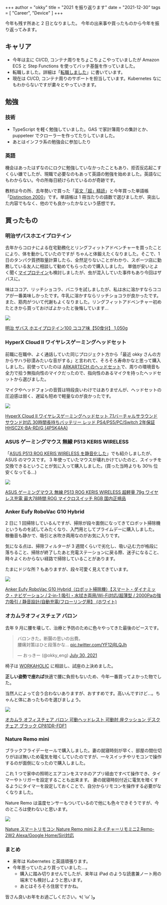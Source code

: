 +++
author = "okky"
title = "2021 を振り返ります"
date = "2021-12-30"
tags = [
  "Career",
  "Device"
]
+++

今年も残す所あと 2 日となりました。
今年の出来事や買ったものから今年を振り返ってみます。

## キャリア

- 今年は主に CI/CD, コンテナ周りをちょこちょこやっていましたが Amazon ECS と Step Functions を使ってバッチ基盤を作っていました。
- 転職しました。詳細は「[転職しました](../20211001-carrer/)」に書いています。
- 現在は CI/CD, コンテナ周りのサポートを担当しています。Kubernetes なにもわからないですが粛々とやっていきます。

## 勉強

### 技術

- TypeScript を軽く勉強していました。GAS で家計簿周りの集計とか、puppeteer でクローラーを作ってたりしていました。
- あとはインフラ系の勉強会に参加したり

### 英語

機会はあったはずなのにロクに勉強していなかったこともあり、拒否反応起こすくらい嫌でしたが、現職で必要なのもあって英語の勉強を始めました。英語なにもわからない。今の所毎日続けられているのが奇跡です。

教材は今の所、去年勢いで買った「[英文「超」精読](https://amzn.to/3zb3Kor)」と今年買った単語帳「[Distinction 2000](https://amzn.to/3exhel8)」です。単語帳は 1 冊当たりの語数で選びましたが、突出した内容でもなく、他のでも良かったかなという感想です。

## 買ったもの

### 明治ザバスホエイプロテイン

去年からコロナによる在宅勤務化とリングフィットアドベンチャーを買ったことにより、体を動かしていたのですが
ちゃんと体鍛えたくなりました。そこで、1 日のタンパク質摂取量計算したら、全然足りないことがわかり、スポーツ店に勤務している友人に相談して勧めてもらったので購入しました。
単価が安いとよく聞く[マイプロテイン](https://amzn.to/3pDHaSj)も検討しましたが、虫が混入していた事件もあり今回はザバスに。

味はココア、リッチショコラ、バニラを試しましたが、私は水に溶かすならココアが一番美味しかったです。牛乳に溶かすならリッチショコラが良かったです。
また、筋肉がついて代謝もよくなりました。リングフィットアドベンチャー初めたときから買っておけばよかったと後悔しています…

<p><a href="https://www.amazon.co.jp/dp/B00IEA5210?th=1&linkCode=li2&tag=okyp0901-22&linkId=662670f996953bd2bfd84517a3741c02&language=ja_JP&ref_=as_li_ss_il" target="_blank" rel="nofollow"><img border="0" src="//ws-fe.amazon-adsystem.com/widgets/q?_encoding=UTF8&ASIN=B00IEA5210&Format= _SL250_&ID=AsinImage&MarketPlace=JP&ServiceVersion=20070822&WS=1&tag=okyp0901-22&language=ja_JP" ></a><img src="https://ir-jp.amazon-adsystem.com/e/ir?t=okyp0901-22&language=ja_JP&l=li2&o=9&a=B00IEA5210" width="1" height="1" border="0" alt="" style="border:none !important; margin:0px !important;" /></p> <p><a href="https://www.amazon.co.jp/dp/B00IEA5210?th=1&linkCode=li2&tag=okyp0901-22&linkId=662670f996953bd2bfd84517a3741c02&language=ja_JP&ref_=as_li_ss_il" target="_blank" rel="nofollow">明治 ザバス ホエイプロテイン100 ココア味【50食分】 1,050g</a></p>

### HyperX Cloud II ワイヤレスゲーミングヘッドセット

前職に在職中、よく通話していた同じプロジェクト方から「最近 okky さんの方からサハラ砂漠みたいな音がする」と言われて、そろそろ寿命かなと思って購入しました。前使っていたのは [ARKARTECH のヘッドセット](https://amzn.to/3FHxLi7)で、周りの環境音も全力で拾う無指向性のマイクだったので、指向性のあるマイクを持ったヘッドセットから選びました。

マイクやヘッドフォンの音質は特段良いわけではありませんが、ヘッドセットの圧迫感は弱く、遅延も短めで軽量なのが良かったです。

<p><a href="https://www.amazon.co.jp/dp/B08NTYB4M7?&linkCode=li2&tag=okyp0901-22&linkId=e034a49f0e061c97cb7e561b31bfea8d&language=ja_JP&ref_=as_li_ss_il" target="_blank" rel="nofollow"><img border="0" src="//ws-fe.amazon-adsystem.com/widgets/q?_encoding=UTF8&ASIN=B08NTYB4M7&Format= _SL250_&ID=AsinImage&MarketPlace=JP&ServiceVersion=20070822&WS=1&tag=okyp0901-22&language=ja_JP" ></a><img src="https://ir-jp.amazon-adsystem.com/e/ir?t=okyp0901-22&language=ja_JP&l=li2&o=9&a=B08NTYB4M7" width="1" height="1" border="0" alt="" style="border:none !important; margin:0px !important;" /></p> <p><a href="https://www.amazon.co.jp/dp/B08NTYB4M7?&linkCode=li2&tag=okyp0901-22&linkId=e034a49f0e061c97cb7e561b31bfea8d&language=ja_JP&ref_=as_li_ss_il" target="_blank" rel="nofollow">HyperX Cloud II ワイヤレスゲーミングヘッドセット 7.1バーチャルサラウンドサウンド対応 30時間長持ちバッテリー レッド PS4/PS5/PC/Switch 2年保証 HHSC2X-BA-RD/G (4P5K4AA)</a></p>

### ASUS ゲーミングマウス 無線 P513 KERIS WIRELESS

「[ASUS P513 ROG KERIS WIRELESS を静音化した](../20210413-rog-mouse/)」でも紹介しましたが、ASUS のマウスです。
3 年使っていたマウスが壊れかけていたのと、スイッチを交換できるということが気に入って購入しました。(買った当時よりも 30％ 位安くなってる…)

<p><a href="https://www.amazon.co.jp/dp/B08R14HS3R?&linkCode=li2&tag=okyp0901-22&linkId=e3e34725959414614714901dc7b65371&language=ja_JP&ref_=as_li_ss_il" target="_blank" rel="nofollow"><img border="0" src="//ws-fe.amazon-adsystem.com/widgets/q?_encoding=UTF8&ASIN=B08R14HS3R&Format= _SL250_&ID=AsinImage&MarketPlace=JP&ServiceVersion=20070822&WS=1&tag=okyp0901-22&language=ja_JP" ></a><img src="https://ir-jp.amazon-adsystem.com/e/ir?t=okyp0901-22&language=ja_JP&l=li2&o=9&a=B08R14HS3R" width="1" height="1" border="0" alt="" style="border:none !important; margin:0px !important;" /></p> <p><a href="https://www.amazon.co.jp/dp/B08R14HS3R?&linkCode=li2&tag=okyp0901-22&linkId=e3e34725959414614714901dc7b65371&language=ja_JP&ref_=as_li_ss_il" target="_blank" rel="nofollow">ASUS ゲーミングマウス 無線 P513 ROG KERIS WIRELESS 超軽量 79g ワイヤレス充電 最大78時間 ROG マイクロスイッチ RGB 国内正規品</a></p>

### Anker Eufy RoboVac G10 Hybrid

2 日に 1 回掃除しているんですが、掃除が段々面倒になってきてロボット掃除機というものを試してみたくなり、入門用としてプライムデーに購入しました。
稼働音も静かで、吸引と水吹き両用なのがお気に入りです。

気になる点は、掃除フィルターが 3 週間くらいで劣化し、吸い込む力が格段に落ちること、掃除が終了したあと充電ステーションに戻る際、迷子になること、時々よくわからない経路で掃除していることがあります。

たまにドジな所 ? もありますが、段々可愛く見えてきています。

<p><a href="https://www.amazon.co.jp/dp/B07SM64VZZ?&linkCode=li2&tag=okyp0901-22&linkId=82c4d3049cce447f51aeefb5bf061fd6&language=ja_JP&ref_=as_li_ss_il" target="_blank" rel="nofollow"><img border="0" src="//ws-fe.amazon-adsystem.com/widgets/q?_encoding=UTF8&ASIN=B07SM64VZZ&Format= _SL250_&ID=AsinImage&MarketPlace=JP&ServiceVersion=20070822&WS=1&tag=okyp0901-22&language=ja_JP" ></a><img src="https://ir-jp.amazon-adsystem.com/e/ir?t=okyp0901-22&language=ja_JP&l=li2&o=9&a=B07SM64VZZ" width="1" height="1" border="0" alt="" style="border:none !important; margin:0px !important;" /></p> <p><a href="https://www.amazon.co.jp/dp/B07SM64VZZ?&linkCode=li2&tag=okyp0901-22&linkId=82c4d3049cce447f51aeefb5bf061fd6&language=ja_JP&ref_=as_li_ss_il" target="_blank" rel="nofollow">Anker Eufy RoboVac G10 Hybrid（ロボット掃除機）【スマート・ダイナミック・ナビゲーション / 2-in-1 吸引・水拭き両用/Wi-Fi対応/超薄型 / 2000Paの強力吸引 / 静音設計/自動充電/フローリング用】 (ホワイト)</a></p>

### オカムラオフィスチェア バロン

去年 9 月に腰を壊して、治療と予防のために色々やってきた最後のピースです。

<blockquote class="twitter-tweet" data-partner="tweetdeck"><p lang="ja" dir="ltr">バロンきた。断腸の思いの出費。<br>腰痛対策はひと段落かな… <a href="https://t.co/YF12jRLQJh">pic.twitter.com/YF12jRLQJh</a></p>&mdash; おっきー (@okky_eng) <a href="https://twitter.com/okky_eng/status/1420939345909796864?ref_src=twsrc%5Etfw">July 30, 2021</a></blockquote>
<script async src="https://platform.twitter.com/widgets.js" charset="utf-8"></script>


椅子は [WORKAHOLIC](https://www.iamworkaholic.jp/) に相談し、試座の上決めました。

**正しい姿勢で座れば**快適で腰に負担もないため、今年一番買ってよかった物でした。

当然人によって合う合わないありますが、おすすめです。高いんですけど…。ちゃんと体にあったものを選びましょう。

<p><a href="https://www.amazon.co.jp/%E3%82%AA%E3%82%AB%E3%83%A0%E3%83%A9-%E3%82%AA%E3%83%95%E3%82%A3%E3%82%B9%E3%83%81%E3%82%A7%E3%82%A2-%E5%8F%AF%E5%8B%95%E3%83%98%E3%83%83%E3%83%89%E3%83%AC%E3%82%B9%E3%83%88-%E5%BA%A7%E3%82%AF%E3%83%83%E3%82%B7%E3%83%A7%E3%83%B3-CP81DR-FDF1/dp/B000NMQWC0?__mk_ja_JP=%E3%82%AB%E3%82%BF%E3%82%AB%E3%83%8A&crid=22ZZCUE0TAIEL&keywords=baron&qid=1640843737&sprefix=baron%2Caps%2C249&sr=8-5&th=1&linkCode=li2&tag=okyp0901-22&linkId=9f164a74f685eae6b779d99c659baf23&language=ja_JP&ref_=as_li_ss_il" target="_blank" rel="nofollow"><img border="0" src="//ws-fe.amazon-adsystem.com/widgets/q?_encoding=UTF8&ASIN=B000NMQWC0&Format= _SL250_&ID=AsinImage&MarketPlace=JP&ServiceVersion=20070822&WS=1&tag=okyp0901-22&language=ja_JP" ></a><img src="https://ir-jp.amazon-adsystem.com/e/ir?t=okyp0901-22&language=ja_JP&l=li2&o=9&a=B000NMQWC0" width="1" height="1" border="0" alt="" style="border:none !important; margin:0px !important;" /></p> <p><a href="https://www.amazon.co.jp/%E3%82%AA%E3%82%AB%E3%83%A0%E3%83%A9-%E3%82%AA%E3%83%95%E3%82%A3%E3%82%B9%E3%83%81%E3%82%A7%E3%82%A2-%E5%8F%AF%E5%8B%95%E3%83%98%E3%83%83%E3%83%89%E3%83%AC%E3%82%B9%E3%83%88-%E5%BA%A7%E3%82%AF%E3%83%83%E3%82%B7%E3%83%A7%E3%83%B3-CP81DR-FDF1/dp/B000NMQWC0?__mk_ja_JP=%E3%82%AB%E3%82%BF%E3%82%AB%E3%83%8A&crid=22ZZCUE0TAIEL&keywords=baron&qid=1640843737&sprefix=baron%2Caps%2C249&sr=8-5&th=1&linkCode=li2&tag=okyp0901-22&linkId=9f164a74f685eae6b779d99c659baf23&language=ja_JP&ref_=as_li_ss_il" target="_blank" rel="nofollow">オカムラ オフィスチェア バロン 可動ヘッドレスト 可動肘 座クッション デスクチェア ブラック CP81DR-FDF1</a></p>

### Nature Remo mini

ブラックフライデーセールで購入しました。妻の就寝時刻が早く、部屋の間仕切りがほぼ無いため電気を暗くしていたのですが、一々スイッチやリモコンで操作するのが面倒になったので購入しました。

これ 1 つで家中の照明とエアコンをスマホのアプリ経由ですべて操作でき、タイマーやトリガーを設定することも出来ます。
妻の就寝時刻付近に電気を暗くするようにタイマーを設定しておくことで、自分からリモコンを操作する必要がなくなりました。

Nature Remo は温度センサーもついているので他にも色々できそうですが、今のところは使わないと思います。

<p><a href="https://www.amazon.co.jp/dp/B08P6ZSXWZ?&linkCode=li2&tag=okyp0901-22&linkId=64575d18dcf836d0e65e79a619da74c2&language=ja_JP&ref_=as_li_ss_il" target="_blank" rel="nofollow"><img border="0" src="//ws-fe.amazon-adsystem.com/widgets/q?_encoding=UTF8&ASIN=B08P6ZSXWZ&Format= _SL250_&ID=AsinImage&MarketPlace=JP&ServiceVersion=20070822&WS=1&tag=okyp0901-22&language=ja_JP" ></a><img src="https://ir-jp.amazon-adsystem.com/e/ir?t=okyp0901-22&language=ja_JP&l=li2&o=9&a=B08P6ZSXWZ" width="1" height="1" border="0" alt="" style="border:none !important; margin:0px !important;" /></p> <p><a href="https://www.amazon.co.jp/dp/B08P6ZSXWZ?&linkCode=li2&tag=okyp0901-22&linkId=64575d18dcf836d0e65e79a619da74c2&language=ja_JP&ref_=as_li_ss_il" target="_blank" rel="nofollow">Nature スマートリモコン Nature Remo mini 2 ネイチャーリモミニ2 Remo-2W2 Alexa/Google Home/Siri対応</a></p>

### まとめ

- 来年は Kubernetes と英語頑張ります。
- 今年思っていたより買っていました…。
  - 購入に踏み切りませんでしたが、来年は iPad のような読書兼ノート用の端末でも検討しようと思います。
  - あとはそろそろ住居ですかね。

皆さん良いお年をお過ごしください。٩( ‘ω’ )و
